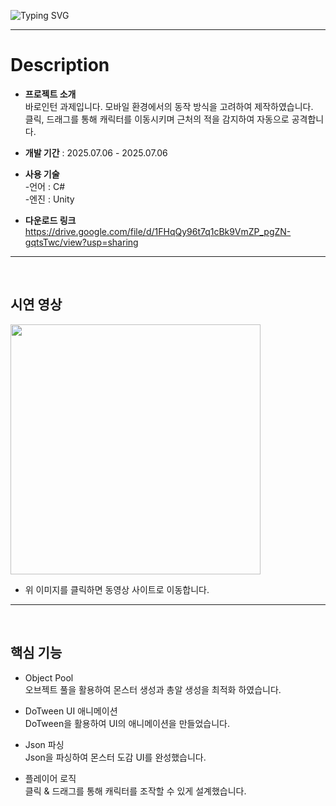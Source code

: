 ![Typing SVG](https://readme-typing-svg.demolab.com?font=Fira+Code&size=40&pause=1000&width=435&height=70&lines=SHOOT+MONSTER!)

---
# Description
- **프로젝트 소개** <br>
  바로인턴 과제입니다. 모바일 환경에서의 동작 방식을 고려하여 제작하였습니다. <br>
  클릭, 드래그를 통해 캐릭터를 이동시키며 근처의 적을 감지하여 자동으로 공격합니다. <br>
  
- **개발 기간** : 2025.07.06 - 2025.07.06
- **사용 기술** <br>
-언어 : C#<br>
-엔진 : Unity<br>

- **다운로드 링크** <br>
  https://drive.google.com/file/d/1FHqQy96t7q1cBk9VmZP_pgZN-gqtsTwc/view?usp=sharing

---
<br>

## 시연 영상

<a href="https://youtube.com/shorts/PBuMELHGQEE" target="_blank">
  <img src="https://github.com/user-attachments/assets/a89ae5bf-9d95-4d60-bdb9-6b89950ac4e9" width="400">
</a>

- 위 이미지를 클릭하면 동영상 사이트로 이동합니다.
---
<br>

## 핵심 기능
- Object Pool <br>
  오브젝트 풀을 활용하여 몬스터 생성과 총알 생성을 최적화 하였습니다. <br>

- DoTween UI 애니메이션 <br>
  DoTween을 활용하여 UI의 애니메이션을 만들었습니다. <br>

- Json 파싱 <br>
  Json을 파싱하여 몬스터 도감 UI를 완성했습니다. <br>

- 플레이어 로직 <br>
  클릭 & 드래그를 통해 캐릭터를 조작할 수 있게 설계했습니다. <br>
  
